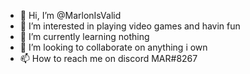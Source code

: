 - 👋 Hi, I’m @MarlonIsValid
- 👀 I’m interested in playing video games and havin fun
- 🌱 I’m currently learning nothing
- 💞️ I’m looking to collaborate on anything i own
- 📫 How to reach me on discord MAR#8267

<!---
MarlonIsValid/MarlonIsValid is a ✨ special ✨ repository because its `README.md` (this file) appears on your GitHub profile.
You can click the Preview link to take a look at your changes.
--->
